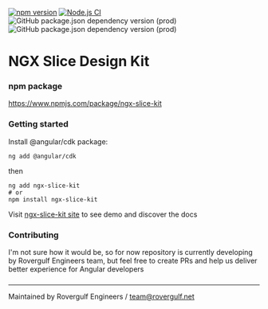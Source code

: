 [![npm version](https://badge.fury.io/js/ngx-slice-kit.svg)](https://badge.fury.io/js/ngx-slice-kit)
[![Node.js CI](https://github.com/rovergulf/ngx-slice-kit/actions/workflows/test_kit.yml/badge.svg)](https://github.com/rovergulf/ngx-slice-kit/actions/workflows/test_kit.yml)  
![GitHub package.json dependency version (prod)](https://img.shields.io/github/package-json/dependency-version/rovergulf/ngx-slice-kit/@angular/core)
![GitHub package.json dependency version (prod)](https://img.shields.io/github/package-json/dependency-version/rovergulf/ngx-slice-kit/@angular/cdk)

# NGX Slice Design Kit

### npm package

https://www.npmjs.com/package/ngx-slice-kit

### Getting started

Install @angular/cdk package:

```shell
ng add @angular/cdk
```

then

````shell
ng add ngx-slice-kit
# or
npm install ngx-slice-kit
````

Visit [ngx-slice-kit site](https://slice.rovergulf.net) to see demo and discover the docs

### Contributing

I'm not sure how it would be, so for now repository is currently developing by Rovergulf Engineers team, but feel free
to create PRs and help us deliver better experience for Angular developers

###

---

Maintained by Rovergulf Engineers / team@rovergulf.net
